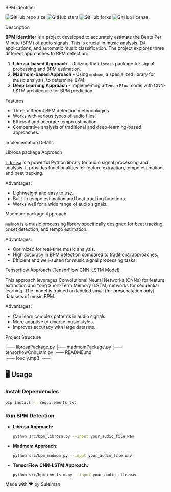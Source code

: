 BPM Identifier

![GitHub repo size](https://img.shields.io/github/repo-size/your-username/your-repo-name)
![GitHub stars](https://img.shields.io/github/stars/your-username/your-repo-name?style=social)
![GitHub forks](https://img.shields.io/github/forks/your-username/your-repo-name?style=social)
![GitHub license](https://img.shields.io/github/license/your-username/your-repo-name)

Description

**BPM Identifier** is a project developed to accurately estimate the Beats Per Minute (BPM) of audio signals. This is crucial in music analysis, DJ applications, and automatic music classification. The project explores three different approaches to BPM detection:

1. **Librosa-based Approach** - Utilizing the `Librosa` package for signal processing and BPM estimation.
2. **Madmom-based Approach** - Using `madmom`, a specialized library for music analysis, to determine BPM.
3. **Deep Learning Approach** - Implementing a `TensorFlow` model with CNN-LSTM architecture for BPM prediction.

Features

- Three different BPM detection methodologies.
- Works with various types of audio files.
- Efficient and accurate tempo estimation.
- Comparative analysis of traditional and deep-learning-based approaches.

Implementation Details

Librosa package Approach

[`Librosa`](https://librosa.org/) is a powerful Python library for audio signal processing and analysis. It provides functionalities for feature extraction, tempo estimation, and beat tracking.

Advantages:
- Lightweight and easy to use.
- Built-in tempo estimation and beat tracking functions.
- Works well for a wide range of audio signals.

Madmom package Approach

[`Madmom`](https://madmom.readthedocs.io/) is a music processing library specifically designed for beat tracking, onset detection, and tempo estimation.

Advantages:
- Optimized for real-time music analysis.
- High accuracy in BPM detection compared to traditional approaches.
- Efficient and well-suited for music signal processing tasks.

Tensorflow Approach (TensorFlow CNN-LSTM Model)

This approach leverages Convolutional Neural Networks (CNNs) for feature extraction and *ong Short-Term Memory (LSTM) networks for sequential learning. The model is trained on labeled small (for presenatation only) datasets of music BPM.

Advantages:
- Can learn complex patterns in audio signals.
- More adaptive to diverse music styles.
- Improves accuracy with large datasets.

Project Structure

├── librosaPackage.py
├── madmomPackage.py
├── tensorflowCnnLstm.py
├── README.md  
├── loudly.mp3
└── 


## 🖥️ Usage

### Install Dependencies
```bash
pip install -r requirements.txt
```

### Run BPM Detection

- **Librosa Approach:**
  ```bash
  python src/bpm_librosa.py --input your_audio_file.wav
  ```
- **Madmom Approach:**
  ```bash
  python src/bpm_madmom.py --input your_audio_file.wav
  ```
- **TensorFlow CNN-LSTM Approach:**
  ```bash
  python src/bpm_cnn_lstm.py --input your_audio_file.wav
  ```

Made with ❤️ by Suleiman

